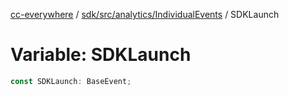 [cc-everywhere](../../../../../index.md) / [sdk/src/analytics/IndividualEvents](../index.md) / SDKLaunch

# Variable: SDKLaunch

```ts
const SDKLaunch: BaseEvent;
```
